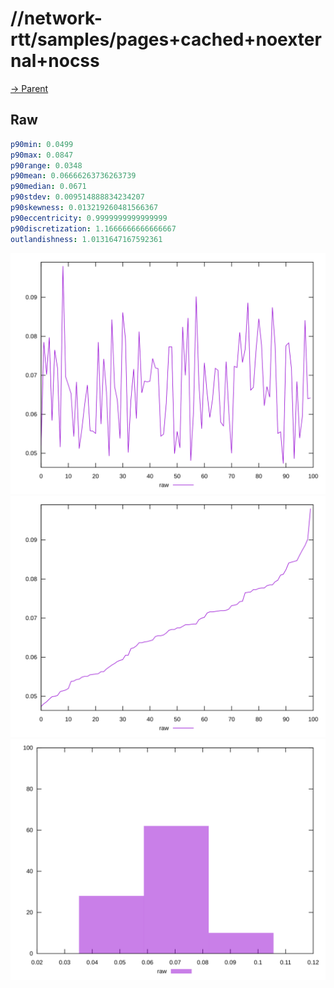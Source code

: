 
# //network-rtt/samples/pages+cached+noexternal+nocss

[→ Parent](../..)


## Raw


```yaml
p90min: 0.0499
p90max: 0.0847
p90range: 0.0348
p90mean: 0.06666263736263739
p90median: 0.0671
p90stdev: 0.009514888834234207
p90skewness: 0.013219260481566367
p90eccentricity: 0.9999999999999999
p90discretization: 1.1666666666666667
outlandishness: 1.0131647167592361

```

![PLOT: raw-values](./raw/values.svg)![PLOT: raw-sorted](./raw/sorted.svg)![PLOT: raw-histogram](./raw/histogram.svg)